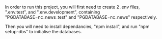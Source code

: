 In order to run this project, you will first need to create 2 .env files, ".env.test", and ".env.development", containing "PGDATABASE=nc_news_test" and "PGDATABASE=nc_news" respectively.

Then you will need to install dependancies, "npm install", and run "npm setup-dbs" to initialise the databases.
